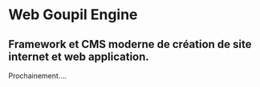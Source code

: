 # Web Goupil Engine
Framework et CMS moderne de création de site internet et web application.
-----------------

Prochainement....
